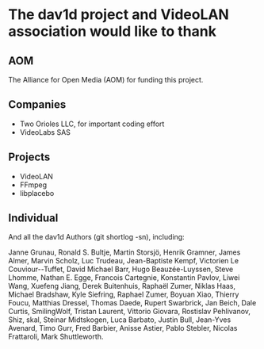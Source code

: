 # The dav1d project and VideoLAN association would like to thank

## AOM
The Alliance for Open Media (AOM) for funding this project.

## Companies
* Two Orioles LLC, for important coding effort
* VideoLabs SAS

## Projects
* VideoLAN
* FFmpeg
* libplacebo

## Individual

And all the dav1d Authors (git shortlog -sn), including:

Janne Grunau, Ronald S. Bultje, Martin Storsjö, Henrik Gramner, James Almer,
Marvin Scholz, Luc Trudeau, Jean-Baptiste Kempf, Victorien Le Couviour--Tuffet,
David Michael Barr, Hugo Beauzée-Luyssen, Steve Lhomme, Nathan E. Egge,
Francois Cartegnie, Konstantin Pavlov, Liwei Wang, Xuefeng Jiang,
Derek Buitenhuis, Raphaël Zumer, Niklas Haas, Michael Bradshaw, Kyle Siefring,
Raphael Zumer, Boyuan Xiao, Thierry Foucu, Matthias Dressel, Thomas Daede,
Rupert Swarbrick, Jan Beich, Dale Curtis, SmilingWolf, Tristan Laurent,
Vittorio Giovara, Rostislav Pehlivanov, Shiz, skal, Steinar Midtskogen,
Luca Barbato, Justin Bull, Jean-Yves Avenard, Timo Gurr, Fred Barbier,
Anisse Astier, Pablo Stebler, Nicolas Frattaroli, Mark Shuttleworth.
